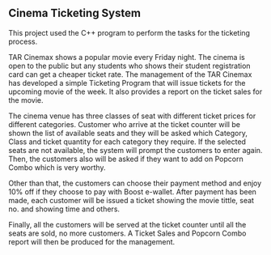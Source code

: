 ## Cinema Ticketing System
This project used the C++ program to perform the tasks for the ticketing process. 

TAR Cinemax shows a popular movie every Friday night. The cinema is open to the public but any students who shows their student registration card can get a cheaper ticket rate.
The management of the TAR Cinemax has developed a simple Ticketing Program that will issue tickets for the upcoming movie of the week. It also provides a report on the ticket sales for the movie.

The cinema venue has three classes of seat with different ticket prices for different categories. Customer who arrive at the ticket counter will be shown the list of available seats and they will be asked which Category, Class and ticket quantity for each category they require. If the selected seats are not available, the system will prompt the customers to enter again. Then, the customers also will be asked if they want to add on Popcorn Combo which is very worthy. 

Other than that, the customers can choose their payment method and enjoy 10% off if they choose to pay with Boost e-wallet. After payment has been made, each customer will be issued a ticket showing the movie tittle, seat no. and showing time and others.
  
Finally, all the customers will be served at the ticket counter until all the seats are sold, no more customers. A Ticket Sales and Popcorn Combo report will then be produced for the management.
